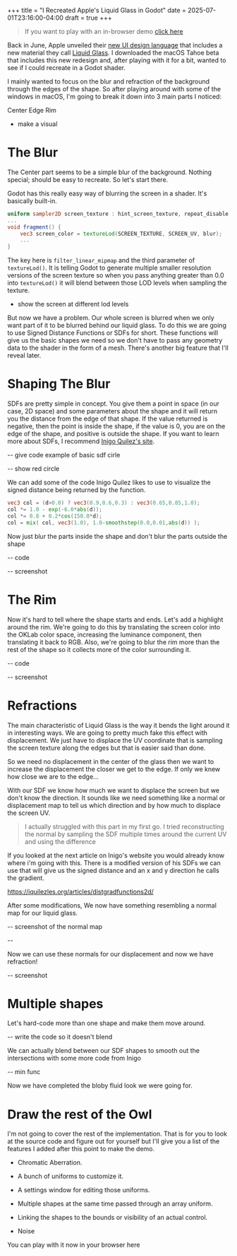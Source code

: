 +++
title = "I Recreated Apple's Liquid Glass in Godot"
date = 2025-07-01T23:16:00-04:00
draft = true
+++


> If you want to play with an in-browser demo [click here](https://nostabyte.itch.io/godot-liquid-glass-demo)

Back in June, Apple unveiled their [new UI design language](https://www.apple.com/newsroom/2025/06/apple-introduces-a-delightful-and-elegant-new-software-design/) that includes a new material they call [Liquid Glass](https://developer.apple.com/documentation/technologyoverviews/liquid-glass). I downloaded the macOS Tahoe beta that includes this new redesign and, after playing with it for a bit, wanted to see if I could recreate in a Godot shader.

I mainly wanted to focus on the blur and refraction of the background through the edges of the shape. So after playing around with some of the windows in macOS, I'm going to break it down into 3 main parts I noticed:

Center
Edge
Rim

- make a visual

# The Blur

The Center part seems to be a simple blur of the background. Nothing special; should be easy to recreate. So let's start there.

Godot has this really easy way of blurring the screen in a shader. It's basically built-in.
```glsl
uniform sampler2D screen_texture : hint_screen_texture, repeat_disable, filter_linear_mipmap;
...
void fragment() {
	vec3 screen_color = textureLod(SCREEN_TEXTURE, SCREEN_UV, blur);
	...
}
```
The key here is `filter_linear_mipmap` and the third parameter of `textureLod()`. It is telling Godot to generate multiple smaller resolution versions of the screen texture so when you pass anything greater than 0.0 into `textureLod()` it will blend between those LOD levels when sampling the texture.

- show the screen at different lod levels

But now we have a problem. Our whole screen is blurred when we only want part of it to be blurred behind our liquid glass. To do this we are going to use Signed Distance Functions or SDFs for short. These functions will give us the basic shapes we need so we don't have to pass any geometry data to the shader in the form of a mesh. There's another big feature that I'll reveal later.

# Shaping The Blur

SDFs are pretty simple in concept. You give them a point in space (in our case, 2D space) and some parameters about the shape and it will return you the distance from the edge of that shape. If the value returned is negative, then the point is inside the shape, if the value is 0, you are on the edge of the shape, and positive is outside the shape. If you want to learn more about SDFs, I recommend [Inigo Quilez's site](https://iquilezles.org/articles/distfunctions2d/).

-- give code example of basic sdf cirle

-- show red circle

We can add some of the code Inigo Quilez likes to use to visualize the signed distance being returned by the function.
```glsl
vec3 col = (d>0.0) ? vec3(0.9,0.6,0.3) : vec3(0.65,0.85,1.0);
col *= 1.0 - exp(-6.0*abs(d));
col *= 0.8 + 0.2*cos(150.0*d);
col = mix( col, vec3(1.0), 1.0-smoothstep(0.0,0.01,abs(d)) );
```

Now just blur the parts inside the shape and don't blur the parts outside the shape

-- code

-- screenshot

# The Rim

Now it's hard to tell where the shape starts and ends. Let's add a highlight around the rim. We're going to do this by translating the screen color into the OKLab color space, increasing the luminance component, then translating it back to RGB. Also, we're going to blur the rim more than the rest of the shape so it collects more of the color surrounding it.

-- code

-- screenshot

# Refractions

The main characteristic of Liquid Glass is the way it bends the light around it in interesting ways. We are going to pretty much fake this effect with displacement. We just have to displace the UV coordinate that is sampling the screen texture along the edges but that is easier said than done. 

So we need no displacement in the center of the glass then we want to increase the displacement the closer we get to the edge. If only we knew how close we are to the edge...


With our SDF we know how much we want to displace the screen but we don't know the direction. It sounds like we need something like a normal or displacement map to tell us which direction and by how much to displace the screen UV.

> I actually struggled with this part in my first go. I tried reconstructing the normal by sampling the SDF multiple times around the current UV and using the difference

If you looked at the next article on Inigo's website you would already know where i'm going with this. There is a modified version of his SDFs we can use that will give us the signed distance and an x and y direction he calls the gradient.

https://iquilezles.org/articles/distgradfunctions2d/

After some modifications, We now have something resembling a normal map for our liquid glass.

-- screenshot of the normal map

--

Now we can use these normals for our displacement and now we have refraction!

-- screenshot


# Multiple shapes

Let's hard-code more than one shape and make them move around. 

-- write the code so it doesn't blend

We can actually blend between our SDF shapes to smooth out the intersections with some more code from Inigo

-- min func

Now we have completed the bloby fluid look we were going for.

# Draw the rest of the Owl

I'm not going to cover the rest of the implementation. That is for you to look at the source code and figure out for yourself but I'll give you a list of the features I added after this point to make the demo.

- Chromatic Aberration.

- A bunch of uniforms to customize it.

- A settings window for editing those uniforms.

- Multiple shapes at the same time passed through an array uniform.

- Linking the shapes to the bounds or visibility of an actual control.

- Noise

You can play with it now in your browser here






